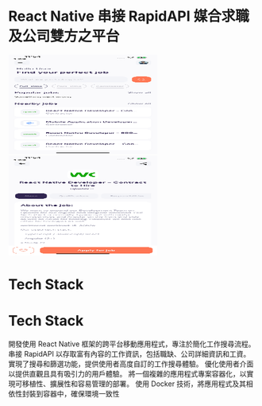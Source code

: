 # React Native 串接 RapidAPI 媒合求職及公司雙方之平台
<img src="https://github.com/ChihTsungLu/react-native/blob/main/rnhome.png" width="300" height="200" alt="Home Screen Image"/>
<img src="https://github.com/ChihTsungLu/react-native/blob/main/rn.png" width="300" height="200" alt="RN Screen Image"/>

# Tech Stack
# Tech Stack
開發使用 React Native 框架的跨平台移動應用程式，專注於簡化工作搜尋流程。
串接 RapidAPI 以存取富有內容的工作資訊，包括職缺、公司詳細資訊和工資。
實現了搜尋和篩選功能，提供使用者高度自訂的工作搜尋體驗。
優化使用者介面以提供直觀且具有吸引力的用戶體驗。
將一個複雜的應用程式專案容器化，以實現可移植性、擴展性和容易管理的部署。
使用 Docker 技術，將應用程式及其相依性封裝到容器中，確保環境一致性
